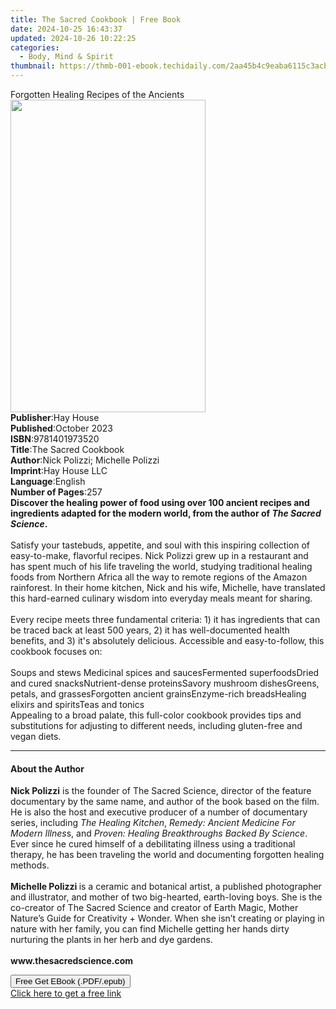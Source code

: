 ```yaml
---
title: The Sacred Cookbook | Free Book
date: 2024-10-25 16:43:37
updated: 2024-10-26 10:22:25
categories:
  - Body, Mind & Spirit
thumbnail: https://thmb-001-ebook.techidaily.com/2aa45b4c9eaba6115c3acb583cee7d71b06931a9243744d300bde7f3e5dbd585.jpg
---
```

<main id="book-container">
  <div class="flex flex-col">
    <div class="book-brief flex-1 py-6 px-4 sm:p-6 md:py-10 md:px-8">
      <!-- brief-->
      <div class="book-brief-main">
        Forgotten Healing Recipes of the Ancients
      </div>
    </div>
    <div
      class="book-meta-info flex-1 grid gap-4 col-start-1 col-end-3 row-start-1 sm:mb-6 sm:grid-cols-4 lg:gap-6 lg:col-start-2 lg:row-end-6 lg:row-span-6 lg:mb-0"
    >
      <div
        class="book-meta-info-left place-content-center mt-4 p-4 text-sm leading-6 col-start-2 col-span-2 dark:text-slate-400"
      >
        <img
          class="w-full h-500 object-cover rounded-lg sm:h-255 sm:col-span-2 lg:col-span-full"
          src="https://img-001-ebook.techidaily.com/769e13ad90397c81edba694899b876f0e706feb2b671632cea28f1e04e083ffa.jpg"
          alt=""
          width="312"
          height="500"
        />
      </div>
      <div
        class="book-meta-info-right mt-2 col-start-1 row-start-2 col-span-3 self-center"
      >
        <!-- meta data  -->
        <div class="flex flex-col px-4 md:px-8">
          <div class="flex-1">
            <strong>Publisher</strong>:<span class="px-2">Hay House</span>
          </div>
          <div class="flex-1">
            <strong>Published</strong>:<span class="px-2">October 2023</span>
          </div>
          <div class="flex-1">
            <strong>ISBN</strong>:<span class="px-2">9781401973520</span>
          </div>
          <div class="flex-1">
            <strong>Title</strong>:<span class="px-2">The Sacred Cookbook</span>
          </div>
          <div class="flex-1">
            <strong>Author</strong>:<span class="px-2"
              >Nick Polizzi; Michelle Polizzi</span
            >
          </div>
          <div class="flex-1">
            <strong>Imprint</strong>:<span class="px-2">Hay House LLC</span>
          </div>
          <div class="flex-1">
            <strong>Language</strong>:<span class="px-2">English</span>
          </div>
          <div class="flex-1">
            <strong>Number of Pages</strong>:<span class="px-2">257</span>
          </div>
        </div>
      </div>
    </div>
    <div class="book-description flex-1 py-6 px-4 sm:p-6 md:py-10 md:px-8">
      <div class="book-description-main">
        <div accordion-content="" id="description">
          <b
            >Discover the healing power of food using over 100 ancient recipes
            and ingredients adapted for the modern world, from the author of
            <i>The Sacred Science</i>.</b
          ><br /><br />Satisfy your tastebuds, appetite, and soul with this
          inspiring collection of easy-to-make, flavorful recipes. Nick Polizzi
          grew up in a restaurant and has spent much of his life traveling the
          world, studying traditional healing foods from Northern Africa all the
          way to remote regions of the Amazon rainforest. In their home kitchen,
          Nick and his wife, Michelle, have translated this hard-earned culinary
          wisdom into everyday meals meant for sharing.<br /><br />Every recipe
          meets three fundamental criteria: 1) it has ingredients that can be
          traced back at least 500 years, 2) it has well-documented health
          benefits, and 3) it's absolutely delicious. Accessible and
          easy-to-follow, this cookbook focuses on:<br /><br />Soups and stews
          Medicinal spices and saucesFermented superfoodsDried and cured
          snacksNutrient-dense proteinsSavory mushroom dishesGreens, petals, and
          grassesForgotten ancient grainsEnzyme-rich breadsHealing elixirs and
          spiritsTeas and tonics<br />Appealing to a broad palate, this
          full-color cookbook provides tips and substitutions for adjusting to
          different needs, including gluten-free and vegan diets.
        </div>
        <div class="accordion-fader"></div>
      </div>
    </div>
    <div class="book-excerpts flex-1 py-6 px-4 sm:p-6 md:py-10 md:px-8">
      <!-- excerpts-->
      <div class="book-excerpts-main">
        <hr />
        <h4 class="placeholder placeholder-heading">
          <span>About the Author</span>
        </h4>
        <p>
          <b>Nick Polizzi</b> is the founder of The Sacred Science, director of
          the feature documentary by the same name, and author of the book based
          on the film. He is also the host and executive producer of a number of
          documentary series, including <i>The Healing Kitchen</i>,
          <i>Remedy: Ancient Medicine For Modern Illnes</i>s, and
          <i>Proven: Healing Breakthroughs Backed By Science</i>. Ever since he
          cured himself of a debilitating illness using a traditional therapy,
          he has been traveling the world and documenting forgotten healing
          methods.<br /><br /><b>Michelle Polizzi </b>is a ceramic and botanical
          artist, a published photographer and illustrator, and mother of two
          big-hearted, earth-loving boys. She is the co-creator of The Sacred
          Science and creator of Earth Magic, Mother Nature’s Guide for
          Creativity + Wonder. When she isn’t creating or playing in nature with
          her family, you can find Michelle getting her hands dirty nurturing
          the plants in her herb and dye gardens.<br /><br /><b
            >www.thesacredscience.com</b
          >
        </p>
      </div>
    </div>
    <div
      class="book-about-author flex-1 py-6 px-4 sm:p-6 md:py-10 md:px-8"
    ></div>
    <div class="book-free-get flex-1 py-6 px-4 sm:p-6 md:py-10 md:px-8">
      <button
        id="btn-free-get"
        class="bg-blue-500 hover:bg-blue-700 text-white font-bold py-2 px-4 rounded"
      >
        Free Get EBook (.PDF/.epub)
      </button>
      <div id="countdown-display" class="px-2 text-lg mt-2"></div>
      <a
        id="free-link"
        class="hidden bg-blue-500 hover:bg-blue-700 text-white font-bold py-2 px-4 rounded"
        href="https://www.ebooks.com/en-us/book/210735177/the-sacred-cookbook/nick-polizzi/"
        target="_blank"
        >Click here to get a free link</a
      >
    </div>
    <script>
      let countdownTime = 0;
      let countdownInterval = null;
      document
        .getElementById('btn-free-get')
        .addEventListener('click', startCountdown);
      function startCountdown() {
        countdownTime = new Date().getTime() + 60000 * 3;
        countdownInterval = setInterval(updateCountdown, 1000);
        document.getElementById('btn-free-get').disabled = true;
        document
          .getElementById('btn-free-get')
          .classList.add('bg-gray-500', 'cursor-not-allowed');
      }
      function updateCountdown() {
        let currentTime = new Date().getTime();
        let timeLeft = countdownTime - currentTime;
        let secondsLeft = Math.floor(timeLeft / 1000);
        document.getElementById('countdown-display').innerHTML =
          `Remaining time: ${secondsLeft} seconds.`;
        if (secondsLeft <= 0) {
          clearInterval(countdownInterval);
          document.getElementById('btn-free-get').classList.add('hidden');
          document.getElementById('free-link').classList.remove('hidden');
          document.getElementById('countdown-display').innerHTML = '';
        }
      }
    </script>
  </div>
</main>
